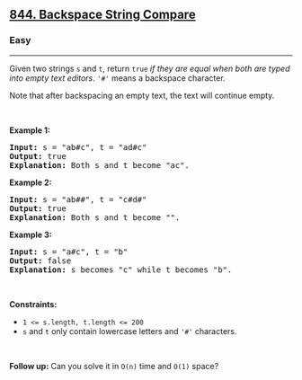 <h2><a href="https://leetcode.com/problems/backspace-string-compare/solutions/6280021/video-give-me-10-minutes-how-we-think-about-a-solution-python-javascript-java-c/?envType=problem-list-v2&envId=stack">844. Backspace String Compare</a></h2><h3>Easy</h3><hr><p>Given two strings <code>s</code> and <code>t</code>, return <code>true</code> <em>if they are equal when both are typed into empty text editors</em>. <code>&#39;#&#39;</code> means a backspace character.</p>

<p>Note that after backspacing an empty text, the text will continue empty.</p>

<p>&nbsp;</p>
<p><strong class="example">Example 1:</strong></p>

<pre>
<strong>Input:</strong> s = &quot;ab#c&quot;, t = &quot;ad#c&quot;
<strong>Output:</strong> true
<strong>Explanation:</strong> Both s and t become &quot;ac&quot;.
</pre>

<p><strong class="example">Example 2:</strong></p>

<pre>
<strong>Input:</strong> s = &quot;ab##&quot;, t = &quot;c#d#&quot;
<strong>Output:</strong> true
<strong>Explanation:</strong> Both s and t become &quot;&quot;.
</pre>

<p><strong class="example">Example 3:</strong></p>

<pre>
<strong>Input:</strong> s = &quot;a#c&quot;, t = &quot;b&quot;
<strong>Output:</strong> false
<strong>Explanation:</strong> s becomes &quot;c&quot; while t becomes &quot;b&quot;.
</pre>

<p>&nbsp;</p>
<p><strong>Constraints:</strong></p>

<ul>
	<li><code><span>1 &lt;= s.length, t.length &lt;= 200</span></code></li>
	<li><span><code>s</code> and <code>t</code> only contain lowercase letters and <code>&#39;#&#39;</code> characters.</span></li>
</ul>

<p>&nbsp;</p>
<p><strong>Follow up:</strong> Can you solve it in <code>O(n)</code> time and <code>O(1)</code> space?</p>
